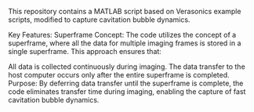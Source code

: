 

This repository contains a MATLAB script based on Verasonics example scripts, modified to capture cavitation bubble dynamics.

Key Features:
Superframe Concept:
The code utilizes the concept of a superframe, where all the data for multiple imaging frames is stored in a single superframe. This approach ensures that:

All data is collected continuously during imaging.
The data transfer to the host computer occurs only after the entire superframe is completed.
Purpose:
By deferring data transfer until the superframe is complete, the code eliminates transfer time during imaging, enabling the capture of fast cavitation bubble dynamics.